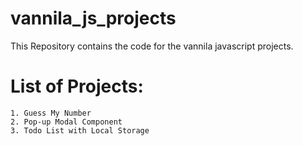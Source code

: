 # vannila_js_projects
This Repository contains the code for the vannila javascript projects. 

# List of Projects:
    1. Guess My Number
    2. Pop-up Modal Component
    3. Todo List with Local Storage
